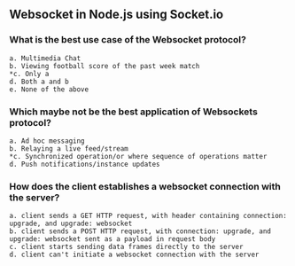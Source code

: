 ## Websocket in Node.js using Socket.io

### What is the best use case of the Websocket protocol?

    a. Multimedia Chat
    b. Viewing football score of the past week match
    *c. Only a
    d. Both a and b
    e. None of the above

### Which **maybe not be** the best application of Websockets protocol?

    a. Ad hoc messaging
    b. Relaying a live feed/stream
    *c. Synchronized operation/or where sequence of operations matter
    d. Push notifications/instance updates

### How does the client establishes a websocket connection with the server?

    a. client sends a GET HTTP request, with header containing connection: upgrade, and upgrade: websocket
    b. client sends a POST HTTP request, with connection: upgrade, and upgrade: websocket sent as a payload in request body
    c. client starts sending data frames directly to the server
    d. client can't initiate a websocket connection with the server

###

###

###

###

###

###

###